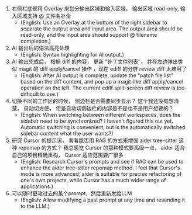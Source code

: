 1. 右侧栏底部用 Overlay 来划分输出区域和输入区域， 输出区域 read-only, 输入区域支持 @ 文件名补全
   - (English: Use an Overlay at the bottom of the right sidebar to separate the output area and input area. The output area should be read-only, and the input area should support @ filename completion.)
2. AI 输出后的语法高亮处理
   - (English: Syntax highlighting for AI output.)
3. AI 输出完成后， 根据 diff 的内容， 更新 “补丁文件列表”， 并在左边弹出类似 magit 的 diff apply/cancel 操作 ，现在 ediff 的分屏 review diff 太难用了
   - (English: After AI output is complete, update the "patch file list" based on the diff content, and pop up a magit-like diff apply/cancel operation on the left. The current ediff split-screen diff review is too difficult to use.)
4. 切换不同的工作区的时候， 侧边栏是否需要同步显示？ 这个我还没有想清楚， 自动切方便， 但是自动切侧边栏的内容是不是也不是用户想要的？
   - (English: When switching between different workspaces, does the sidebar need to be synchronized? I haven't figured this out yet. Automatic switching is convenient, but is the automatically switched sidebar content what the user wants?)
5. 研究 Cursor 的提示词， 看看能否用 RAG 的方式来增强 aider tree-sitter 这种 repomap 的方式？ 我总感觉 Cursor 的那种模式要高级一点， aider 适合自己的项目精确重构， Cursor 适应范围要广很多
   - (English: Research Cursor's prompts and see if RAG can be used to enhance the aider tree-sitter repomap method. I feel that Cursor's mode is more advanced; aider is suitable for precise refactoring of one's own projects, while Cursor has a much wider range of applications.)
6. 可以随时更改过去的某个prompt，然后重新发给LLM
   - (English: Allow modifying a past prompt at any time and resending it to the LLM.)
